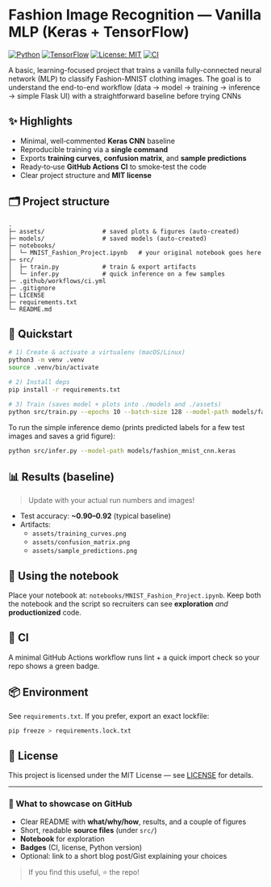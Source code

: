 # Fashion Image Recognition — Vanilla MLP (Keras + TensorFlow)

[![Python](https://img.shields.io/badge/python-3.9%2B-blue.svg)](https://www.python.org/)
[![TensorFlow](https://img.shields.io/badge/TensorFlow-2.x-orange.svg)](https://www.tensorflow.org/)
[![License: MIT](https://img.shields.io/badge/License-MIT-green.svg)](LICENSE)
[![CI](https://github.com/<your-username>/<your-repo>/actions/workflows/ci.yml/badge.svg)](.github/workflows/ci.yml)

A basic, learning-focused project that trains a vanilla fully-connected neural network (MLP) to classify Fashion-MNIST clothing images. The goal is to understand the end-to-end workflow (data → model → training → inference → simple Flask UI) with a straightforward baseline before trying CNNs


## ✨ Highlights
- Minimal, well‑commented **Keras CNN** baseline
- Reproducible training via a **single command**
- Exports **training curves**, **confusion matrix**, and **sample predictions**
- Ready‑to‑use **GitHub Actions CI** to smoke‑test the code
- Clear project structure and **MIT license**

## 🗂️ Project structure
```
.
├─ assets/                # saved plots & figures (auto-created)
├─ models/                # saved models (auto-created)
├─ notebooks/
│  └─ MNIST_Fashion_Project.ipynb   # your original notebook goes here
├─ src/
│  ├─ train.py            # train & export artifacts
│  └─ infer.py            # quick inference on a few samples
├─ .github/workflows/ci.yml
├─ .gitignore
├─ LICENSE
├─ requirements.txt
└─ README.md
```

## 🚀 Quickstart
```bash
# 1) Create & activate a virtualenv (macOS/Linux)
python3 -m venv .venv
source .venv/bin/activate

# 2) Install deps
pip install -r requirements.txt

# 3) Train (saves model + plots into ./models and ./assets)
python src/train.py --epochs 10 --batch-size 128 --model-path models/fashion_mnist_cnn.keras
```

To run the simple inference demo (prints predicted labels for a few test images and saves a grid figure):
```bash
python src/infer.py --model-path models/fashion_mnist_cnn.keras
```

## 📊 Results (baseline)
> Update with your actual run numbers and images!
- Test accuracy: **~0.90–0.92** (typical baseline)
- Artifacts:
  - `assets/training_curves.png`
  - `assets/confusion_matrix.png`
  - `assets/sample_predictions.png`

## 📝 Using the notebook
Place your notebook at: `notebooks/MNIST_Fashion_Project.ipynb`. Keep both the notebook and
the script so recruiters can see **exploration** *and* **productionized** code.

## 🧪 CI
A minimal GitHub Actions workflow runs lint + a quick import check so your repo shows a green badge.

## 📦 Environment
See `requirements.txt`. If you prefer, export an exact lockfile:
```bash
pip freeze > requirements.lock.txt
```

## 📜 License
This project is licensed under the MIT License — see [LICENSE](LICENSE) for details.

---

### 🧭 What to showcase on GitHub
- Clear README with **what/why/how**, results, and a couple of figures
- Short, readable **source files** (under `src/`)
- **Notebook** for exploration
- **Badges** (CI, license, Python version)
- Optional: link to a short blog post/Gist explaining your choices

> If you find this useful, ⭐ the repo!